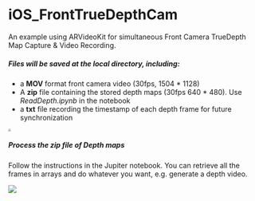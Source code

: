 # iOS_FrontTrueDepthCam

An example using ARVideoKit for simultaneous Front Camera TrueDepth Map Capture & Video Recording.



##### Files will be saved at the local directory, including:

* a **MOV** format front camera video (30fps, 1504 * 1128)
* A **zip** file containing the stored depth maps (30fps 640 * 480). Use *ReadDepth.ipynb* in the notebook
* a **txt** file recording the timestamp of each depth frame for future synchronization



<img src="https://github.com/dirk61/iOS_FrontTrueDepthCam/blob/master/IMG_3965.PNG" style="zoom:30%;" />



##### Process the zip file of Depth maps

Follow the instructions in the Jupiter notebook. You can retrieve all the frames in arrays and do whatever you want, e.g. generate a depth video.

<img src="https://github.com/dirk61/iOS_FrontTrueDepthCam/blob/master/c4009b90-529c-4f15-85d7-924b95d1777c.png" />
